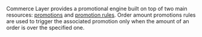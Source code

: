 Commerce Layer provides a promotional engine built on top of two main resources: [promotions](https://docs.commercelayer.io/api/resources/promotions) and [promotion rules](https://docs.commercelayer.io/api/resources/promotion_rules). Order amount promotions rules are used to trigger the associated promotion only when the amount of an order is over the specified one.